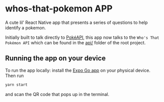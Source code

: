# whos-that-pokemon APP

A cute lil' React Native app that presents a series of questions to help identify a pokemon. 

Initially built to talk directly to [PokéAPI](https://pokeapi.co/), this app now talks to the `Who's That Pokémon API` which can be found in the [api/](../api/) folder of the root project.

## Running the app on your device 

To run the app locally: install the [Expo Go app](https://apps.apple.com/us/app/expo-go/id982107779) on your physical device. Then run
```bash
yarn start
```
and scan the QR code that pops up in the terminal.
